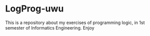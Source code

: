# LogProg-uwu
This is a repository about my exercises of programming logic, in 1st semester of Informatics Engineering. Enjoy

